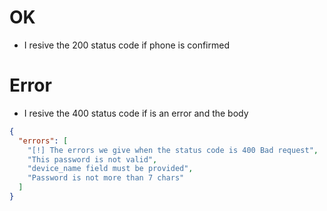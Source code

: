 # OK
* I resive the 200 status code if phone is confirmed

# Error
* I resive the 400 status code if is an error and the body
```json
{
  "errors": [
    "[!] The errors we give when the status code is 400 Bad request",
    "This password is not valid",
    "device_name field must be provided",
    "Password is not more than 7 chars"
  ]
}
```
